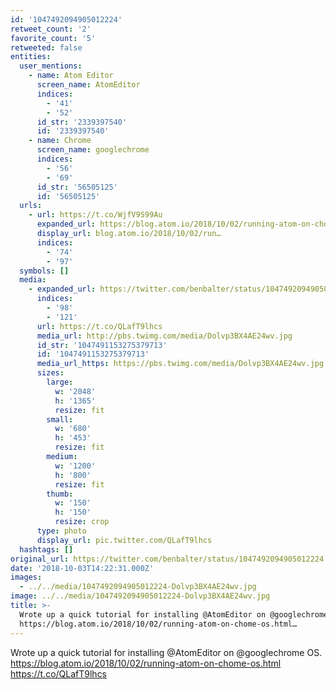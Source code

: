 ```yaml
---
id: '1047492094905012224'
retweet_count: '2'
favorite_count: '5'
retweeted: false
entities:
  user_mentions:
    - name: Atom Editor
      screen_name: AtomEditor
      indices:
        - '41'
        - '52'
      id_str: '2339397540'
      id: '2339397540'
    - name: Chrome
      screen_name: googlechrome
      indices:
        - '56'
        - '69'
      id_str: '56505125'
      id: '56505125'
  urls:
    - url: https://t.co/WjfV9S99Au
      expanded_url: https://blog.atom.io/2018/10/02/running-atom-on-chome-os.html
      display_url: blog.atom.io/2018/10/02/run…
      indices:
        - '74'
        - '97'
  symbols: []
  media:
    - expanded_url: https://twitter.com/benbalter/status/1047492094905012224/photo/1
      indices:
        - '98'
        - '121'
      url: https://t.co/QLafT9lhcs
      media_url: http://pbs.twimg.com/media/Dolvp3BX4AE24wv.jpg
      id_str: '1047491153275379713'
      id: '1047491153275379713'
      media_url_https: https://pbs.twimg.com/media/Dolvp3BX4AE24wv.jpg
      sizes:
        large:
          w: '2048'
          h: '1365'
          resize: fit
        small:
          w: '680'
          h: '453'
          resize: fit
        medium:
          w: '1200'
          h: '800'
          resize: fit
        thumb:
          w: '150'
          h: '150'
          resize: crop
      type: photo
      display_url: pic.twitter.com/QLafT9lhcs
  hashtags: []
original_url: https://twitter.com/benbalter/status/1047492094905012224
date: '2018-10-03T14:22:31.000Z'
images:
  - ../../media/1047492094905012224-Dolvp3BX4AE24wv.jpg
image: ../../media/1047492094905012224-Dolvp3BX4AE24wv.jpg
title: >-
  Wrote up a quick tutorial for installing @AtomEditor on @googlechrome OS.
  https://blog.atom.io/2018/10/02/running-atom-on-chome-os.html…
---
```


Wrote up a quick tutorial for installing @AtomEditor on @googlechrome OS. https://blog.atom.io/2018/10/02/running-atom-on-chome-os.html https://t.co/QLafT9lhcs